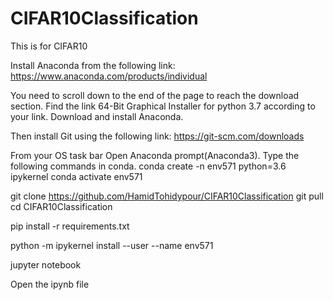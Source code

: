 # CIFAR10Classification

This is for CIFAR10


Install Anaconda from the following link:
https://www.anaconda.com/products/individual

You need to scroll down to the end of the page to reach the download section.
Find the link 64-Bit Graphical Installer for python 3.7 according to your link.
Download and install Anaconda.

Then install Git using the following link:
https://git-scm.com/downloads

From your OS task bar Open Anaconda prompt(Anaconda3).
Type the following commands in conda.
conda create -n env571 python=3.6 ipykernel
conda activate env571


git clone https://github.com/HamidTohidypour/CIFAR10Classification
git pull
cd CIFAR10Classification

pip install -r requirements.txt

python -m ipykernel install --user --name env571

jupyter notebook

Open the ipynb file